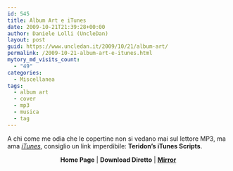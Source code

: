 ```yaml
---
id: 545
title: Album Art e iTunes
date: 2009-10-21T21:39:28+00:00
author: Daniele Lolli (UncleDan)
layout: post
guid: https://www.uncledan.it/2009/10/21/album-art/
permalink: /2009-10-21-album-art-e-itunes.html
mytory_md_visits_count:
  - "49"
categories:
  - Miscellanea
tags:
  - album art
  - cover
  - mp3
  - musica
  - tag
---
```

A chi come me odia che le copertine non si vedano mai sul lettore MP3, ma ama _<a href="http://www.apple.com/it/itunes/" target="_blank">iTunes</a>_, consiglio un link imperdibile: **Teridon&#8217;s iTunes Scripts**.

<p style="text-align: center;">
  <strong>Home Page</strong> | <strong>Download Diretto</strong> | <a href="https://www.uncledan.it/files/archive/Articles/album-art-e-itunes-10-2009/teridons_itunes_scripts.zip"><strong>Mirror</strong></a>
</p>